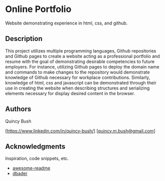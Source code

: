 # Online Portfolio 

 Website demonstrating experience in html, css, and github.

## Description
This project utilizes multiple programming languages, Github repositories and Github pages to create a website acting as a professional portfolio and resume with the goal of demonstrating desirable competencies to future employers. For instance, utilizing Github pages to deploy the domain name and commands to make changes to the repository would demonstrate knowledge of Github necessary for workplace contributions. Similarly, knowledge of html, css and javascript can be demonstrated through their use in creating the website when describing structures and serializing elements necessary for display desired content in the browser.



## Authors

Quincy Bush


 [https://www.linkedin.com/in/quincy-bush/]
 [quincy.m.bush@gmail.com]



## Acknowledgments

Inspiration, code snippets, etc.
* [awesome-readme](https://github.com/matiassingers/awesome-readme)
* [dbader](https://github.com/dbader/readme-template)

